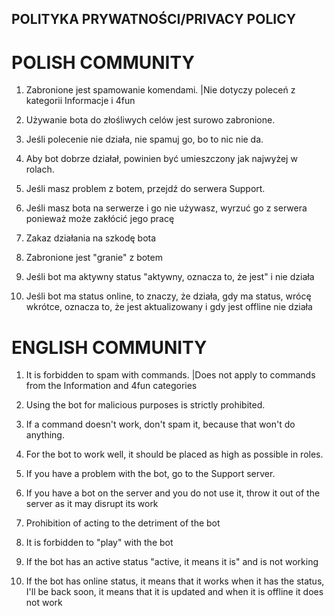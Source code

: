 ## POLITYKA PRYWATNOŚCI/PRIVACY POLICY







# POLISH COMMUNITY

1. Zabronione jest spamowanie komendami.
|Nie dotyczy poleceń z kategorii Informacje i 4fun

2. Używanie bota do złośliwych celów jest surowo zabronione.

3. Jeśli polecenie nie działa, nie spamuj go, bo to nic nie da.

4. Aby bot dobrze działał, powinien być umieszczony jak najwyżej w rolach.

5. Jeśli masz problem z botem, przejdź do serwera Support.

6. Jeśli masz bota na serwerze i go nie używasz, wyrzuć go z serwera ponieważ może zakłócić jego pracę

7. Zakaz działania na szkodę bota

8. Zabronione jest "granie" z botem

9. Jeśli bot ma aktywny status "aktywny, oznacza to, że jest" i nie działa

10. Jeśli bot ma status online, to znaczy, że działa, gdy ma status, wrócę wkrótce, oznacza to, że jest aktualizowany i gdy jest offline nie działa


# ENGLISH COMMUNITY

1. It is forbidden to spam with commands.
|Does not apply to commands from the Information and 4fun categories

2. Using the bot for malicious purposes is strictly prohibited.

3. If a command doesn't work, don't spam it, because that won't do anything.

4. For the bot to work well, it should be placed as high as possible in roles.

5. If you have a problem with the bot, go to the Support server.

6. If you have a bot on the server and you do not use it, throw it out of the server as it may disrupt its work

7. Prohibition of acting to the detriment of the bot

8. It is forbidden to "play" with the bot

9. If the bot has an active status "active, it means it is" and is not working

10. If the bot has online status, it means that it works when it has the status, I'll be back soon, it means that it is updated and when it is offline it does not work

